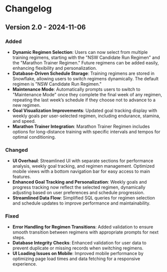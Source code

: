 # Changelog

## Version 2.0 - 2024-11-06

### Added
- **Dynamic Regimen Selection**: Users can now select from multiple training regimens, starting with the "NSW Candidate Run Regimen" and the "Marathon Trainer Regimen." Future regimens can be added easily, enhancing flexibility and personalization.
- **Database-Driven Schedule Storage**: Training regimens are stored in Snowflake, allowing users to switch regimens dynamically. The default regimen is "NSW Candidate Run Regimen."
- **Maintenance Mode**: Automatically prompts users to switch to "Maintenance Mode" once they complete the final week of any regimen, repeating the last week’s schedule if they choose not to advance to a new regimen.
- **Goal Visualization Improvements**: Updated goal tracking display with weekly goals per user-selected regimen, including endurance, stamina, and speed.
- **Marathon Trainer Integration**: Marathon Trainer Regimen includes options for long-distance training with specific intervals and tempos for optimal conditioning.

### Changed
- **UI Overhaul**: Streamlined UI with separate sections for performance analysis, weekly goal tracking, and regimen management. Optimized mobile views with a bottom navigation bar for easy access to main features.
- **Enhanced Goal Tracking and Personalization**: Weekly goals and progress tracking now reflect the selected regimen, dynamically adjusting based on user preferences and schedule progression.
- **Streamlined Data Flow**: Simplified SQL queries for regimen selection and schedule updates to improve performance and maintainability.

### Fixed
- **Error Handling for Regimen Transitions**: Added validation to ensure smooth transition between regimens with appropriate prompts for next steps.
- **Database Integrity Checks**: Enhanced validation for user data to prevent duplicate or missing records when switching regimens.
- **UI Loading Issues on Mobile**: Improved mobile performance by optimizing page load times and data fetching for a responsive experience.
